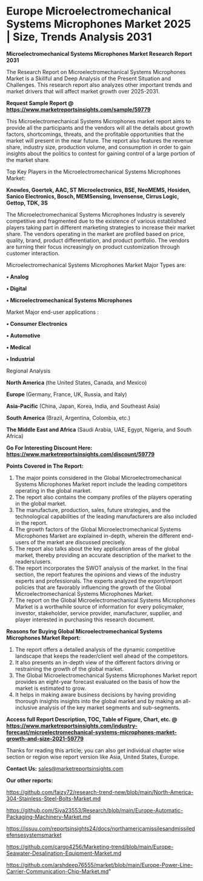 # Europe Microelectromechanical Systems Microphones Market 2025 | Size, Trends Analysis 2031

<strong>Microelectromechanical Systems Microphones Market Research Report 2031</strong>

The Research Report on Microelectromechanical Systems Microphones Market is a Skillful and Deep Analysis of the Present Situation and Challenges. This research report also analyzes other important trends and market drivers that will affect market growth over 2025-2031.

<strong>Request Sample Report @ <a href=https://www.marketreportsinsights.com/sample/59779>https://www.marketreportsinsights.com/sample/59779</a></strong>

This Microelectromechanical Systems Microphones market report aims to provide all the participants and the vendors will all the details about growth factors, shortcomings, threats, and the profitable opportunities that the market will present in the near future. The report also features the revenue share, industry size, production volume, and consumption in order to gain insights about the politics to contest for gaining control of a large portion of the market share.

Top Key Players in the Microelectromechanical Systems Microphones Market:

<strong>Knowles, Goertek, AAC, ST Microelectronics, BSE, NeoMEMS, Hosiden, Sanico Electronics, Bosch, MEMSensing, Invensense, Cirrus Logic, Gettop, TDK, 3S</strong>

The Microelectromechanical Systems Microphones Industry is severely competitive and fragmented due to the existence of various established players taking part in different marketing strategies to increase their market share. The vendors operating in the market are profiled based on price, quality, brand, product differentiation, and product portfolio. The vendors are turning their focus increasingly on product customization through customer interaction.

Microelectromechanical Systems Microphones Market Major Types are:

<strong>• Analog

• Digital

• Microelectromechanical Systems Microphones</strong>

Market Major end-user applications :

<strong>• Consumer Electronics

• Automotive

• Medical

• Industrial</strong>

Regional Analysis

</u><strong><b>North America</b></strong> (the United States, Canada, and Mexico)

<strong><b>Europe </b></strong>(Germany, France, UK, Russia, and Italy)

<strong><b>Asia-Pacific</b></strong> (China, Japan, Korea, India, and Southeast Asia)

<strong><b>South America</b></strong> (Brazil, Argentina, Colombia, etc.)

<strong><b>The Middle East and Africa</b></strong> (Saudi Arabia, UAE, Egypt, Nigeria, and South Africa)

<strong>Go For Interesting Discount Here: <a href=https://www.marketreportsinsights.com/discount/59779>https://www.marketreportsinsights.com/discount/59779</a></strong>

<strong>Points Covered in The Report:</strong>
<ol>
  <li>The major points considered in the Global Microelectromechanical Systems Microphones Market report include the leading competitors operating in the global market.</li>
  <li>The report also contains the company profiles of the players operating in the global market.</li>
  <li>The manufacture, production, sales, future strategies, and the technological capabilities of the leading manufacturers are also included in the report.</li>
  <li>The growth factors of the Global Microelectromechanical Systems Microphones Market are explained in-depth, wherein the different end-users of the market are discussed precisely.</li>
  <li>The report also talks about the key application areas of the global market, thereby providing an accurate description of the market to the readers/users.</li>
  <li>The report incorporates the SWOT analysis of the market. In the final section, the report features the opinions and views of the industry experts and professionals. The experts analyzed the export/import policies that are favorably influencing the growth of the Global Microelectromechanical Systems Microphones Market.</li>
  <li>The report on the Global Microelectromechanical Systems Microphones Market is a worthwhile source of information for every policymaker, investor, stakeholder, service provider, manufacturer, supplier, and player interested in purchasing this research document.</li>
</ol>
<strong>Reasons for Buying Global Microelectromechanical Systems Microphones Market Report:</strong>

<ol>
  <li>The report offers a detailed analysis of the dynamic competitive landscape that keeps the reader/client well ahead of the competitors.</li>
  <li>It also presents an in-depth view of the different factors driving or restraining the growth of the global market.</li>
  <li>The Global Microelectromechanical Systems Microphones Market report provides an eight-year forecast evaluated on the basis of how the market is estimated to grow.</li>
  <li>It helps in making aware business decisions by having providing thorough insights insights into the global market and by making an all-inclusive analysis of the key market segments and sub-segments.</li>
</ol>
<strong>Access full Report Description, TOC, Table of Figure, Chart, etc. @ <a href=https://www.marketreportsinsights.com/industry-forecast/microelectromechanical-systems-microphones-market-growth-and-size-2021-59779>https://www.marketreportsinsights.com/industry-forecast/microelectromechanical-systems-microphones-market-growth-and-size-2021-59779</a></strong>


Thanks for reading this article; you can also get individual chapter wise section or region wise report version like Asia, United States, Europe.

<strong>Contact Us:</strong>
sales@marketreportsinsights.com

<strong>Our other reports:</strong>

<a href=https://github.com/faizy72/research-trend-new/blob/main/North-America-304-Stainless-Steel-Bolts-Market.md>https://github.com/faizy72/research-trend-new/blob/main/North-America-304-Stainless-Steel-Bolts-Market.md</a>

<a href=https://github.com/Siya23553/Research/blob/main/Europe-Automatic-Packaging-Machinery-Market.md>https://github.com/Siya23553/Research/blob/main/Europe-Automatic-Packaging-Machinery-Market.md</a>

<a href=https://issuu.com/reportsinsights24/docs/northamericamissilesandmissiledefensesystemsmarket>https://issuu.com/reportsinsights24/docs/northamericamissilesandmissiledefensesystemsmarket</a>

<a href=https://github.com/cargo4256/Marketing-trend/blob/main/Europe-Seawater-Desalination-Equipment-Market.md>https://github.com/cargo4256/Marketing-trend/blob/main/Europe-Seawater-Desalination-Equipment-Market.md</a>

<a href=https://github.com/arshdeep76555/market/blob/main/Europe-Power-Line-Carrier-Communication-Chip-Market.md>https://github.com/arshdeep76555/market/blob/main/Europe-Power-Line-Carrier-Communication-Chip-Market.md</a>"
